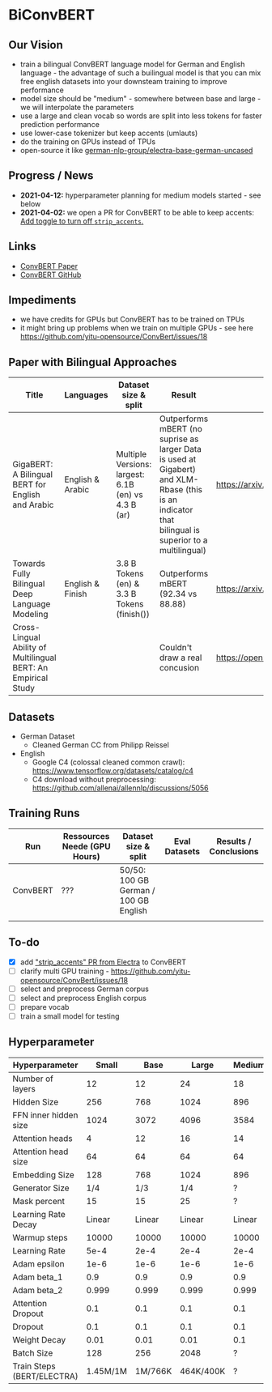 # BiConvBERT

## Our Vision
- train a bilingual ConvBERT language model for German and English language - the advantage of such a builingual model is that you can mix free english datasets into your downsteam training to improve performance
- model size should be "medium" - somewhere between base and large - we will interpolate the parameters
- use a large and clean vocab so words are split into less tokens for faster prediction performance
- use lower-case tokenizer but keep accents (umlauts)
- do the training on GPUs instead of TPUs
- open-source it like [german-nlp-group/electra-base-german-uncased](https://huggingface.co/german-nlp-group/electra-base-german-uncased)

## Progress / News
- **2021-04-12:** hyperparameter planning for medium models started - see below
- **2021-04-02:** we open a PR for ConvBERT to be able to keep accents: [Add toggle to turn off `strip_accents`.](https://github.com/yitu-opensource/ConvBert/pull/17)

## Links
- [ConvBERT Paper](https://arxiv.org/abs/2008.02496)
- [ConvBERT GitHub](https://github.com/yitu-opensource/ConvBert)

## Impediments
- we have credits for GPUs but ConvBERT has to be trained on TPUs
- it might bring up problems when we train on multiple GPUs - see here https://github.com/yitu-opensource/ConvBert/issues/18

## Paper with Bilingual Approaches 
| Title                                                        | Languages        | Dataset size & split                                | Result                                                       | Links                                                        |
| ------------------------------------------------------------ | ---------------- | --------------------------------------------------- | ------------------------------------------------------------ | ------------------------------------------------------------ |
| GigaBERT: A Bilingual BERT for English and Arabic            | English & Arabic | Multiple Versions: largest: 6.1B (en) vs 4.3 B (ar) | Outperforms mBERT (no suprise as larger Data is used at Gigabert) and XLM-Rbase (this is an indicator that bilingual is superior to a multilingual) | https://arxiv.org/pdf/2004.14519v2.pdf                       |
| Towards Fully Bilingual Deep Language Modeling               | English & Finish | 3.8 B Tokens (en) & 3.3 B Tokens (finish())         | Outperforms mBERT (92.34 vs 88.88)                           | https://arxiv.org/pdf/2010.11639.pdf                         |
| Cross-Lingual Ability of Multilingual BERT: An Empirical Study |                  |                                                     | Couldn't draw a real concusion                               | https://openreview.net/pdf/1499e19238fd9d7ee8a9c7e7bb6f9e2c9e6a0adf.pdf |

## Datasets
- German Dataset
  - Cleaned German CC from Philipp Reissel
- English
  - Google C4 (colossal cleaned common crawl): https://www.tensorflow.org/datasets/catalog/c4
  - C4 download without preprocessing: https://github.com/allenai/allennlp/discussions/5056

## Training Runs
| Run      | Ressources Neede (GPU Hours) | Dataset size & split                  | Eval Datasets | Results / Conclusions |
| -------- | ---------------------------- | ------------------------------------- | ------------- | --------------------- |
| ConvBERT | ???                          | 50/50: 100 GB German / 100 GB English |               |                       |
|          |                              |                                       |               |                       |

## To-do
- [x] add ["strip_accents" PR from Electra](https://github.com/google-research/electra/pull/88) to ConvBERT
- [ ] clarify multi GPU training - https://github.com/yitu-opensource/ConvBert/issues/18
- [ ] select and preprocess German corpus
- [ ] select and preprocess English corpus
- [ ] prepare vocab
- [ ] train a small model for testing

## Hyperparameter
Hyperparameter | Small | Base | Large | Medium
---------------|-------|------|-------|-------
Number of layers | 12 | 12 | 24 | 18
Hidden Size | 256 | 768 | 1024 | 896
FFN inner hidden size | 1024 | 3072 | 4096 | 3584
Attention heads | 4 | 12 | 16 | 14
Attention head size | 64 | 64 | 64 | 64
Embedding Size | 128 | 768 | 1024 | 896
Generator Size | 1/4 | 1/3 | 1/4 | ?
Mask percent | 15 | 15 | 25 | ?
Learning Rate Decay | Linear | Linear | Linear | Linear
Warmup steps | 10000 | 10000 | 10000 | 10000
Learning Rate | 5e-4 | 2e-4 | 2e-4 | 2e-4
Adam epsilon | 1e-6 | 1e-6 | 1e-6 | 1e-6
Adam beta_1 | 0.9 | 0.9 | 0.9 | 0.9
Adam beta_2 | 0.999 | 0.999 | 0.999 | 0.999
Attention Dropout | 0.1 | 0.1 | 0.1 | 0.1
Dropout | 0.1 | 0.1 | 0.1 | 0.1
Weight Decay | 0.01 | 0.01 | 0.01 | 0.1
Batch Size | 128 | 256 | 2048 | ?
Train Steps (BERT/ELECTRA) | 1.45M/1M | 1M/766K | 464K/400K | ?
